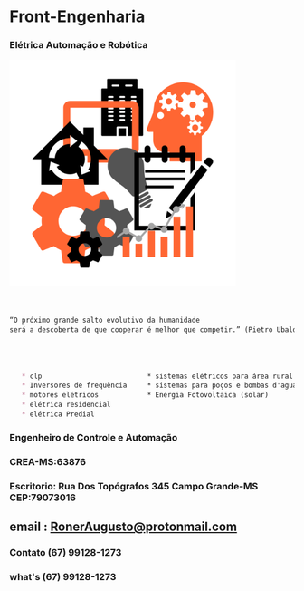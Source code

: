 # Front-Engenharia
### Elétrica Automação e Robótica

<img src="imagen/eng.png" width="400" hegth="100">


```markdown


“O próximo grande salto evolutivo da humanidade 
será a descoberta de que cooperar é melhor que competir.” (Pietro Ubaldi)




```
   

```markdown
    
   * clp                          * sistemas elétricos para área rural 
   * Inversores de frequência     * sistemas para poços e bombas d'agua para área rural
   * motores elétricos            * Energia Fotovoltaica (solar)
   * elétrica residencial
   * elétrica Predial


```
### Engenheiro de Controle e Automação
### CREA-MS:63876
### Escritorio: Rua Dos Topógrafos 345 Campo Grande-MS CEP:79073016
## email : RonerAugusto@protonmail.com
### Contato (67) 99128-1273
### what's (67) 99128-1273

